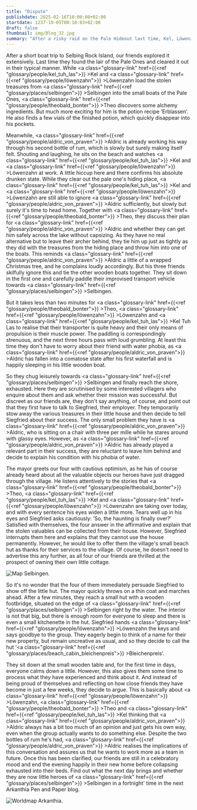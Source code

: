 ```yaml
---
title: "Dispute"
publishdate: 2025-02-16T10:00:00+02:00
startdate: 1237-10-05T00:10:03+02:00
draft: false
thumbnail: img/Blog_32.jpg
summary: "After a risky raid on the Pale Hideout last time, Kel, Löwenzahn, Theo and a completely drunk Aldric return to Selbingen - with lots of treasures in their luggage! But instead of peace and quiet, a surprise awaits them: their own beach hut as a reward! But during the battle for Selbingen, some differences of opinion have built up in our group. Can the four of them really stick together as a team, or will the group fall apart? Find out in the new Arkanthia Pen and Paper blog post!"
---
```


After a short boat trip to Selbing Rock Island, our friends explored it extensively. Last time they found the lair of the Pale Ones and cleared it out in their typical manner. While <a class="glossary-link" href={{<ref "glossary/people/kel_tuh_las">}} >Kel</a> and <a class="glossary-link" href={{<ref "glossary/people/löwenzahn">}} >Löwenzahn</a> load the stolen treasures from <a class="glossary-link" href={{<ref "glossary/places/selbingen">}} >Selbingen</a> into the small boats of the Pale Ones, <a class="glossary-link" href={{<ref "glossary/people/theobald_bonter">}} >Theo</a> discovers some alchemy ingredients. But much more exciting for him is the potion recipe ‘Erblassen’. He also finds a few vials of the finished potion, which quickly disappear into his pockets.

Meanwhile, <a class="glossary-link" href={{<ref "glossary/people/aldric_von_praven">}} >Aldric</a> is already working his way through his second bottle of rum, which is slowly but surely making itself felt. Shouting and laughing, he sits on the beach and watches <a class="glossary-link" href={{<ref "glossary/people/kel_tuh_las">}} >Kel</a> and <a class="glossary-link" href={{<ref "glossary/people/löwenzahn">}} >Löwenzahn</a> at work. A little hiccup here and there confirms his absolute drunken state. While they clear out the pale one's hiding place, <a class="glossary-link" href={{<ref "glossary/people/kel_tuh_las">}} >Kel</a> and <a class="glossary-link" href={{<ref "glossary/people/löwenzahn">}} >Löwenzahn</a> are still able to ignore <a class="glossary-link" href={{<ref "glossary/people/aldric_von_praven">}} >Aldric</a> sufficiently, but slowly but surely it's time to head home. Together with <a class="glossary-link" href={{<ref "glossary/people/theobald_bonter">}} >Theo</a>, they discuss their plan for <a class="glossary-link" href={{<ref "glossary/people/aldric_von_praven">}} >Aldric</a> and whether they can get him safely across the lake without capsizing. As they have no real alternative but to leave their archer behind, they tie him up just as tightly as they did with the treasures from the hiding place and throw him into one of the boats. This reminds <a class="glossary-link" href={{<ref "glossary/people/aldric_von_praven">}} >Aldric</a> a little of a wrapped Christmas tree, and he complains loudly accordingly. But his three friends skilfully ignore this and tie the other wooden boats together. They sit down in the first one and carefully paddle their improvised transport vehicle towards <a class="glossary-link" href={{<ref "glossary/places/selbingen">}} >Selbingen</a>.

But it takes less than two minutes for <a class="glossary-link" href={{<ref "glossary/people/theobald_bonter">}} >Theo</a>, <a class="glossary-link" href={{<ref "glossary/people/löwenzahn">}} >Löwenzahn</a> and <a class="glossary-link" href={{<ref "glossary/people/kel_tuh_las">}} >Kel Tuh Las</a> to realise that their transporter is quite heavy and their only means of propulsion is their muscle power. The paddling is correspondingly strenuous, and the next three hours pass with loud grumbling. At least this time they don't have to worry about their friend with water phobia, as <a class="glossary-link" href={{<ref "glossary/people/aldric_von_praven">}} >Aldric</a> has fallen into a comatose state after his first waterfall and is happily sleeping in his little wooden boat.

So they chug leisurely towards <a class="glossary-link" href={{<ref "glossary/places/selbingen">}} >Selbingen</a> and finally reach the shore, exhausted. Here they are scrutinised by some interested villagers who enquire about them and ask whether their mission was successful. But discreet as our friends are, they don't say anything, of course, and point out that they first have to talk to Siegfried, their employer. They temporarily stow away the various treasures in their little house and then decide to tell Siegfried about their success. The only small problem they have is <a class="glossary-link" href={{<ref "glossary/people/aldric_von_praven">}} >Aldric</a>, who is sitting on a chair with three per mille while he stares around with glassy eyes. However, as <a class="glossary-link" href={{<ref "glossary/people/aldric_von_praven">}} >Aldric</a> has already played a relevant part in their success, they are reluctant to leave him behind and decide to explain his condition with his phobia of water.

The mayor greets our four with cautious optimism, as he has of course already heard about all the valuable objects our heroes have just dragged through the village. He listens attentively to the stories that <a class="glossary-link" href={{<ref "glossary/people/theobald_bonter">}} >Theo</a>, <a class="glossary-link" href={{<ref "glossary/people/kel_tuh_las">}} >Kel</a> and <a class="glossary-link" href={{<ref "glossary/people/löwenzahn">}} >Löwenzahn</a> are taking over today, and with every sentence his eyes widen a little more. Tears well up in his eyes and Siegfried asks cautiously: ‘So, the haunting is finally over?’ Satisfied with themselves, the four answer in the affirmative and explain that the stolen valuables can be collected from their house. However, Siegfried interrupts them here and explains that they cannot use the house permanently. However, he would like to offer them the village's small beach hut as thanks for their services to the village. Of course, he doesn't need to advertise this any further, as all four of our friends are thrilled at the prospect of owning their own little cottage.

<div class="img-max center">
  <img class="img-fluid" title="Map Selbingen" alt="Map Selbingen." src="/img/selbingen.jpg" />
</div>

So it's no wonder that the four of them immediately persuade Siegfried to show off the little hut. The mayor quickly throws on a thin coat and marches ahead. After a few minutes, they reach a small hut with a wooden footbridge, situated on the edge of <a class="glossary-link" href={{<ref "glossary/places/selbingen">}} >Selbingen</a> right by the water. The interior is not that big, but there is enough room for everyone to sleep and there is even a small kitchenette in the hut. Siegfried hands <a class="glossary-link" href={{<ref "glossary/people/löwenzahn">}} >Löwenzahn</a> the keys and says goodbye to the group. They eagerly begin to think of a name for their new property, but remain uncreative as usual, and so they decide to call the hut ‘<a class="glossary-link" href={{<ref "glossary/places/beach_cabin_bleichenpreis">}} >Bleichenpreis</a>’.

They sit down at the small wooden table and, for the first time in days, everyone calms down a little. However, this also gives them some time to process what they have experienced and think about it. And instead of being proud of themselves and reflecting on how close friends they have become in just a few weeks, they decide to argue. This is basically about <a class="glossary-link" href={{<ref "glossary/people/löwenzahn">}} >Löwenzahn</a>, <a class="glossary-link" href={{<ref "glossary/people/theobald_bonter">}} >Theo</a> and <a class="glossary-link" href={{<ref "glossary/people/kel_tuh_las">}} >Kel</a> thinking that <a class="glossary-link" href={{<ref "glossary/people/aldric_von_praven">}} >Aldric</a> always has a bit too much of an opinion and just gets his own way, even when the group actually wants to do something else. Despite the two bottles of rum he's had, <a class="glossary-link" href={{<ref "glossary/people/aldric_von_praven">}} >Aldric</a> realises the implications of this conversation and assures us that he wants to work more as a team in future. Once this has been clarified, our friends are still in a celebratory mood and end the evening happily in their new home before collapsing exhausted into their beds. Find out what the next day brings and whether they are now little heroes of <a class="glossary-link" href={{<ref "glossary/places/selbingen">}} >Selbingen</a> in a fortnight' time in the next Arkanthia Pen and Paper blog.

<div class="img-max center">
  <img class="img-fluid" title="Worldmap Arkanthia" alt="Worldmap Arkanthia." src="/img/Arkanthia_Full_Map_Selbingen_Felseninsel.jpg" />
</div>
